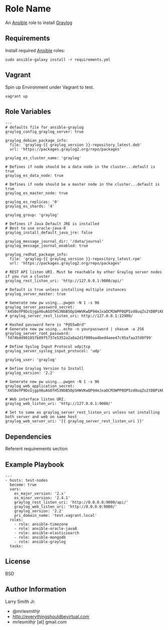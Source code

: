 Role Name
=========

An [Ansible] role to install [Graylog]

Requirements
------------

Install required [Ansible] roles:
```
sudo ansible-galaxy install -r requirements.yml
```

Vagrant
-------
Spin up Environment under Vagrant to test.
````
vagrant up
````

Role Variables
--------------

```
---
# defaults file for ansible-graylog
graylog_config_graylog_server: true

graylog_debian_package_info:
  file: 'graylog-{{ graylog_version }}-repository_latest.deb'
  url: 'https://packages.graylog2.org/repo/packages'

graylog_es_cluster_name: 'graylog'

# Defines if node should be a data node in the cluster...default is true
graylog_es_data_node: true

# Defines if node should be a master node in the cluster...default is true
graylog_es_master_node: true

graylog_es_replicas: '0'
graylog_es_shards: '4'

graylog_group: 'graylog'

# Defines if Java Default JRE is installed
# Best to use oracle-java-8
graylog_install_default_java_jre: false

graylog_message_journal_dir: '/data/journal'
graylog_message_journal_enabled: true

graylog_redhat_package_info:
  file: 'graylog-{{ graylog_version }}-repository_latest.rpm'
  url: 'https://packages.graylog2.org/repo/packages'

# REST API listen URI. Must be reachable by other Graylog server nodes if you run a cluster
graylog_rest_listen_uri: 'http://127.0.0.1:9000/api/'

# Default is true unless installing multiple instances
graylog_server_master: true

# Generate new pw using...pwgen -N 1 -s 96
graylog_server_password_secret: 'X4S0oYP9DcGjgpX6uAGOfHS3NbB5OpSHWVKwQP94mJxaDCM3WPP0QP5zd8uqZs2tDBPiKET6r81IJEumQkqAk6WOnqKwvCu1'
# graylog_server_rest_listen_uri: http://127.0.0.1:12900/

# Hashed password here is "P@55w0rd"
# Generate new pw using...echo -n yourpassword | shasum -a 256
graylog_server_root_password: 'fd74bdd901857b89f5737e5352a2a8a2d1f000aa4bed4aee47c95afaa37d0f99'

# Define Syslog Input Protocol udp|tcp
graylog_server_syslog_input_protocol: 'udp'

graylog_user: 'graylog'

# Define Graylog Version to Install
graylog_version: '2.2'

# Generate new pw using...pwgen -N 1 -s 96
graylog_web_application_secret: 'X4S0oYP9DcGjgpX6uAGOfHS3NbB5OpSHWVKwQP94mJxaDCM3WPP0QP5zd8uqZs2tDBPiKET6r81IJEumQkqAk6WOnqKwvCu1'

# Web interface listen URI.
graylog_web_listen_uri: 'http://127.0.0.1:9000/'

# Set to same as graylog_server_rest_listen_uri unless not installing both server and web on same host
graylog_web_server_uri: '{{ graylog_server_rest_listen_uri }}'
```

Dependencies
------------

Referent requirements section

Example Playbook
----------------

```
---
- hosts: test-nodes
  become: true
  vars:
    es_major_version: '2.x'
    es_minor_version: '2.4.1'
    graylog_rest_listen_uri: 'http://0.0.0.0:9000/api/'
    graylog_web_listen_uri: 'http://0.0.0.0:9000/'
    graylog_version: '2.2'
    pri_domain_name: 'test.vagrant.local'
  roles:
    - role: ansible-timezone
    - role: ansible-oracle-java8
    - role: ansible-elasticsearch
    - role: ansible-mongodb
    - role: ansible-graylog
  tasks:
```

License
-------

BSD

Author Information
------------------

Larry Smith Jr.
- @mrlesmithjr
- http://everythingshouldbevirtual.com
- mrlesmithjr [at] gmail.com

[Ansible]: <https://www.ansible.com>
[Graylog]: <https://www.graylog.org/>
